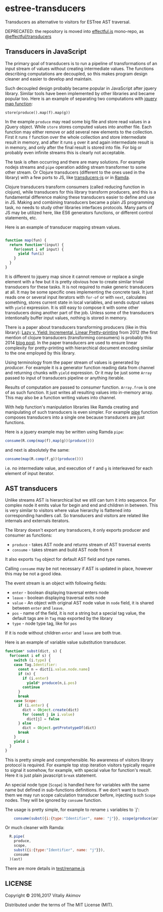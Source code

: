 
# estree-transducers

Transducers as alternative to visitors for ESTree AST traversal.

DEPRECATED: the repository is moved into [effectful.js](https://github.com/awto/effectfuljs) mono-repo, as
[@effectful/transducers](https://github.com/awto/effectfuljs/tree/master/packages/transducers)

## Transducers in JavaScript

The primary goal of transducers is to run a pipeline of transformations of an input
stream of values without creating intermediate values. The functions describing
computations are decoupled, so this makes program design cleaner and easier
to develop and maintain.

Such decoupled design probably became popular in JavaScript after jquery
library. Similar tools have been implemented by other libraries and
became popular too. Here is an example of separating two computations with
[jquery map function](https://api.jquery.com/map/):

```
store(produce().map(f).map(g))
```

In the example `produce` may read some big file and store read values in a
jQuery object. While `store` stores computed values into another file.
Each function may either remove or add several new elements to the collection.
First it runs `f` function over the whole collection and store intermediate
result in memory, and after it runs `g` over it and again intermediate result
is in memory, and only after the final result is stored into file. For big or
probably even infinite streams this is clearly not acceptable.

The task is often occurring and there are many solutions. For example
nodejs streams and `pipe` operation adding stream transformer to some other
stream. Or Clojure transducers (different to the ones used in the library)
with a few ports to JS, like
[transducers-js](https://github.com/cognitect-labs/transducers-js)
or in [Ramda](http://ramdajs.com/).

Clojure transducers transform consumers (called reducing function in clojure),
while transducers for this library transform producers, and this is a fundamental
difference making these transducers easier to define and use in JS. Making
and combining transducers became a plain JS programming task, no needs to study
other libraries interfaces protocols. Many parts of JS may be utilized here, like
ES6 generators functions, or different control statements,
etc.

Here is an example of transducer mapping stream values.

```javascript

function map(fun) {
  return function*(input) {
    for(const i of input) {
      yield fun(i)
    }
  }
}
```

It is different to jquery map since it cannot remove or replace a single element
with a few but it is pretty obvious how to create similar trivial transducers
for these tasks. It is not required to make generic transducers at all. It may
be some specific ones implementing the concrete task. It just reads one or several
input iterators with `for-of` or with `next`, calculates something, stores current
state in local variables, and sends output values with `yield` expression. It is
still easy to compose it with some other transducers doing another part of the job.
Unless some of the transducers intentionally buffer input values, nothing is stored
in memory.

There is a paper about transducers transforming producers (like in this library):
[Lazy v. Yield: Incremental, Linear Pretty-printing](http://okmij.org/ftp/continuations/PPYield/yield-pp.pdf)
from 2012 (the first mention of clojure transducers (transforming consumers) is
probably this 2014 [blog post](http://blog.cognitect.com/blog/2014/8/6/transducers-are-coming).
In the paper transducers are used to ensure linear complexity for pretty-printing
with hierarchical document encoding similar to the one employed by this library.

Using terminology from the paper stream of values is generated by _producer_.
For example it is a generator function reading data from channel and returning
chunks with `yield` expression. Or it may be just some `Array` passed to
input of transducers pipeline or anything iterable.

Results of computation are passed to _consumer_ function. `Array.from` is one of as
such function. It just writes all resulting values into in-memory array.
This may also be a function writing values into channel.

With help function's manipulation libraries like Ramda
creating and manipulating of such transducers is even simpler. For example
[pipe](http://ramdajs.com/docs/#pipe) function composes transducers into a
single one because transducers are just functions.

Here is a jquery example may be written using Ramda `pipe`:

```javascript
consume(R.comp(map(f),map(g))(produce()))
```

and next is absolutely the same: 

```javascript
consume(map(R.comp(f,g))(produce()))
```

i.e. no intermediate value, and execution of `f` and `g` is interleaved for each element
of input iterator.

## AST transducers

Unlike streams AST is hierarchical but we still can turn it into sequence. For
complex node it emits value for begin and end and children in between. This is
very similar to visitors where value hierarchy is flattened into corresponding
handlers call. So transducers and visitors are related like internals and
externals iterators.

The library doesn't export any transducers, it only exports producer and consumer as
functions:

 * `produce` - takes AST node and returns stream of AST traversal events
 * `consume` - takes stream and build AST node from it

It also exports `Tag` object for default AST field and type names.

Calling `consume` may be not necessary if AST is updated in place, however
this may be not a good idea.

The event stream is an object with following fields:
 * `enter` - boolean displaying traversal enters node
 * `leave` - boolean displaying traversal exits node
 * `value` - An object with original AST node value in `node` field, it is
             shared between `enter` and `leave`.
 * `pos` - name of the field, it is not a string but
           a special tag value, the default tags are
           in `Tag` map exported by the library
 * `type` - node type tag, like for `pos`

If it is node without children `enter` and `leave` are both true.

Here is an example of variable value substitution transducer.

```javascript
function* subst(dict, s) {
  for(const i of s) {
    switch (i.type) {
    case Tag.Identifier:
      const n = dict[i.value.node.name]
      if (n) {
        if (i.enter)
          yield* produce(n,i.pos)
        continue
      }
      break
    case Scope:
      if (i.enter) {
        dict = Object.create(dict)
        for (const j in i.value)
          dict[j] = false
      } else
        dict = Object.getPrototypeOf(dict)
      break
    }
    yield i
  }
}
```

This is pretty simple and comprehensible. No awareness of visitors library
protocol is required. For example top stop iteration visitors typically require
to signal it somehow, for example, with special value for function's result.
Here it is just plain javascript `break` statement.

An special node type (`Scope`) is handled here for variables with the same name but
defined in sub-functions definitions. If we don't want to touch them we may run
scope calculation transducer before, injecting such `Scope` nodes. They will be
ignored by `consume` function.

The usage is pretty simple, for example to rename `i` variables to `j':

```javascript
    consume(subst({i:{type:"Identifier", name: "j"}}, scope(produce(ast))))
```

Or much cleaner with Ramda:

```javascript
  R.pipe(
    produce,
    scope,
    subst({i:{type:"Identifier", name: "j"}}),
    consume
  )(ast)
```

There are more details in
[test/rename.js](https://github.com/awto/estree-transducers/blob/master/test/rename.js)

## LICENSE

Copyright © 2016,2017 Vitaliy Akimov

Distributed under the terms of The MIT License (MIT).


